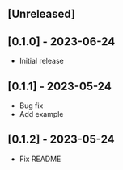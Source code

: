 ## [Unreleased]

## [0.1.0] - 2023-06-24

- Initial release

## [0.1.1] - 2023-05-24

- Bug fix
- Add example

## [0.1.2] - 2023-05-24

- Fix README

